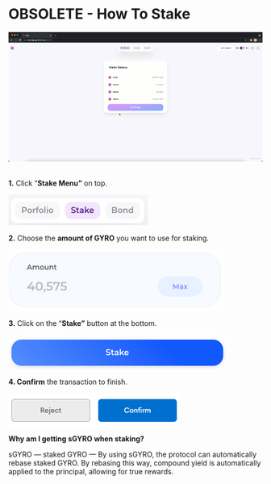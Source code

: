# OBSOLETE - How To Stake

![How To Stake](<../.gitbook/assets/1 oNJRvjjhyFHPChygM8tDpA.gif>)

\
**1.**  Click “**Stake Menu”** on top.

![](<../.gitbook/assets/image (40).png>)

**2.** Choose the **amount of GYRO** you want to use for staking.

![](<../.gitbook/assets/image (15).png>)

**3.** Click on the “**Stake”** button at the bottom.

![](<../.gitbook/assets/image (10).png>)

**4. Confirm** the transaction to finish.

![](<../.gitbook/assets/image (11).png>)

**Why am I getting sGYRO when staking?**

sGYRO — staked GYRO — By using sGYRO, the protocol can automatically rebase staked GYRO. By rebasing this way, compound yield is automatically applied to the principal, allowing for true rewards.
